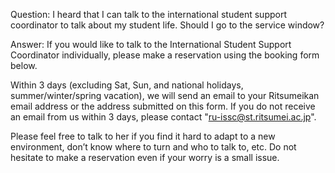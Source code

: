 Question: I heard that I can talk to the international student support coordinator to talk about my student life. Should I go to the service window? 


Answer:
If you would like to talk to the International Student Support Coordinator individually, please make a reservation using the booking form below.

Within 3 days (excluding Sat, Sun, and national holidays, summer/winter/spring vacation), we will send an email to your Ritsumeikan email address or the address submitted on this form. If you do not receive an email from us within 3 days, please contact "ru-issc@st.ritsumei.ac.jp".  
  

Please feel free to talk to her if you find it hard to adapt to a new environment, don’t know where to turn and who to talk to, etc. Do not hesitate to make a reservation even if your worry is a small issue.
